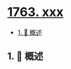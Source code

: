 # [1763. xxx](https://github.com/Tdahuyou/TNotes.leetcode/tree/main/notes/1763.%20xxx)

<!-- region:toc -->

- [1. 📝 概述](#1--概述)

<!-- endregion:toc -->

## 1. 📝 概述
